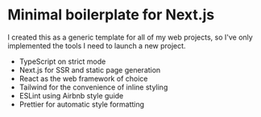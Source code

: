 # Minimal boilerplate for Next.js
I created this as a generic template for all of my web projects, so I've only implemented the tools I need to launch a new project.

- TypeScript on strict mode
- Next.js for SSR and static page generation
- React as the web framework of choice
- Tailwind for the convenience of inline styling
- ESLint using Airbnb style guide
- Prettier for automatic style formatting
